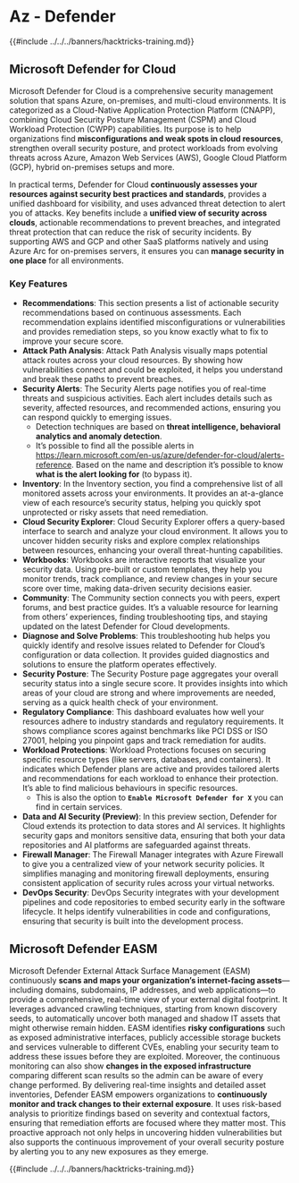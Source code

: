 # Az - Defender

{{#include ../../../banners/hacktricks-training.md}}

## Microsoft Defender for Cloud

Microsoft Defender for Cloud is a comprehensive security management solution that spans Azure, on-premises, and multi-cloud environments. It is categorized as a Cloud-Native Application Protection Platform (CNAPP), combining Cloud Security Posture Management (CSPM) and Cloud Workload Protection (CWPP) capabilities​. Its purpose is to help organizations find **misconfigurations and weak spots in cloud resources**, strengthen overall security posture, and protect workloads from evolving threats across Azure, Amazon Web Services (AWS), Google Cloud Platform (GCP), hybrid on-premises setups​ and more.

In practical terms, Defender for Cloud **continuously assesses your resources against security best practices and standards**, provides a unified dashboard for visibility, and uses advanced threat detection to alert you of attacks. Key benefits include a **unified view of security across clouds**, actionable recommendations to prevent breaches, and integrated threat protection that can reduce the risk of security incidents​.
By supporting AWS and GCP and other SaaS platforms natively and using Azure Arc for on-premises servers, it ensures you can **manage security in one place** for all environments​.

### Key Features

- **Recommendations**: This section presents a list of actionable security recommendations based on continuous assessments. Each recommendation explains identified misconfigurations or vulnerabilities and provides remediation steps, so you know exactly what to fix to improve your secure score.
- **Attack Path Analysis**: Attack Path Analysis visually maps potential attack routes across your cloud resources. By showing how vulnerabilities connect and could be exploited, it helps you understand and break these paths to prevent breaches.
- **Security Alerts**: The Security Alerts page notifies you of real-time threats and suspicious activities. Each alert includes details such as severity, affected resources, and recommended actions, ensuring you can respond quickly to emerging issues.
  - Detection techniques are based on **threat intelligence, behavioral analytics and anomaly detection**.
  - It’s possible to find all the possible alerts in https://learn.microsoft.com/en-us/azure/defender-for-cloud/alerts-reference. Based on the name and description it’s possible to know **what is the alert looking for** (to bypass it).
- **Inventory**: In the Inventory section, you find a comprehensive list of all monitored assets across your environments. It provides an at-a-glance view of each resource’s security status, helping you quickly spot unprotected or risky assets that need remediation.
- **Cloud Security Explorer**: Cloud Security Explorer offers a query-based interface to search and analyze your cloud environment. It allows you to uncover hidden security risks and explore complex relationships between resources, enhancing your overall threat-hunting capabilities.
- **Workbooks**: Workbooks are interactive reports that visualize your security data. Using pre-built or custom templates, they help you monitor trends, track compliance, and review changes in your secure score over time, making data-driven security decisions easier.
- **Community**: The Community section connects you with peers, expert forums, and best practice guides. It’s a valuable resource for learning from others’ experiences, finding troubleshooting tips, and staying updated on the latest Defender for Cloud developments.
- **Diagnose and Solve Problems**: This troubleshooting hub helps you quickly identify and resolve issues related to Defender for Cloud’s configuration or data collection. It provides guided diagnostics and solutions to ensure the platform operates effectively.
- **Security Posture**: The Security Posture page aggregates your overall security status into a single secure score. It provides insights into which areas of your cloud are strong and where improvements are needed, serving as a quick health check of your environment.
- **Regulatory Compliance**: This dashboard evaluates how well your resources adhere to industry standards and regulatory requirements. It shows compliance scores against benchmarks like PCI DSS or ISO 27001, helping you pinpoint gaps and track remediation for audits.
- **Workload Protections**: Workload Protections focuses on securing specific resource types (like servers, databases, and containers). It indicates which Defender plans are active and provides tailored alerts and recommendations for each workload to enhance their protection. It’s able to find malicious behaviours in specific resources.
  - This is also the option to **`Enable Microsoft Defender for X`** you can find in certain services.
- **Data and AI Security (Preview)**: In this preview section, Defender for Cloud extends its protection to data stores and AI services. It highlights security gaps and monitors sensitive data, ensuring that both your data repositories and AI platforms are safeguarded against threats.
- **Firewall Manager**: The Firewall Manager integrates with Azure Firewall to give you a centralized view of your network security policies. It simplifies managing and monitoring firewall deployments, ensuring consistent application of security rules across your virtual networks.
- **DevOps Security**: DevOps Security integrates with your development pipelines and code repositories to embed security early in the software lifecycle. It helps identify vulnerabilities in code and configurations, ensuring that security is built into the development process.

## Microsoft Defender EASM

Microsoft Defender External Attack Surface Management (EASM) continuously **scans and maps your organization’s internet-facing assets**—including domains, subdomains, IP addresses, and web applications—to provide a comprehensive, real-time view of your external digital footprint. It leverages advanced crawling techniques, starting from known discovery seeds, to automatically uncover both managed and shadow IT assets that might otherwise remain hidden. EASM identifies **risky configurations** such as exposed administrative interfaces, publicly accessible storage buckets and services vulnerable to different CVEs, enabling your security team to address these issues before they are exploited.
Moreover, the continuous monitoring can also show **changes in the exposed infrastructure** comparing different scan results so the admin can be aware of every change performed.
By delivering real-time insights and detailed asset inventories, Defender EASM empowers organizations to **continuously monitor and track changes to their external exposure**. It uses risk-based analysis to prioritize findings based on severity and contextual factors, ensuring that remediation efforts are focused where they matter most. This proactive approach not only helps in uncovering hidden vulnerabilities but also supports the continuous improvement of your overall security posture by alerting you to any new exposures as they emerge.

{{#include ../../../banners/hacktricks-training.md}}
